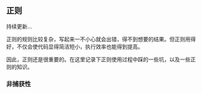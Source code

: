 ## 正则

持续更新...

正则的规则比较复杂，写起来一不小心就会出错，得不到想要的结果。但正则用得好，不仅会使代码显得简洁短小，执行效率也能得到提高。

因此，正则还是很重要的。在这里记录下正则使用过程中踩的一些坑，以及一些正则的知识。

### 非捕获性